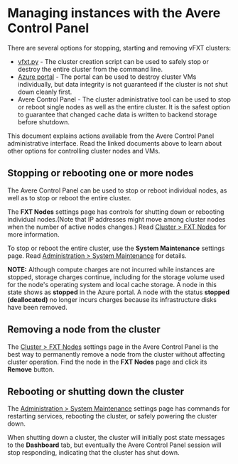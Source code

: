 # Managing instances with the Avere Control Panel

There are several options for stopping, starting and removing vFXT clusters:

- [vfxt.py](#start_stop_vfxt-py.md) - The cluster creation script can be used to safely stop or destroy the entire cluster from the command line.
- [Azure portal](#start_stop_portal.md) - The portal can be used to destroy cluster VMs individually, but data integrity is not guaranteed if the cluster is not shut down cleanly first.
- Avere Control Panel - The cluster administrative tool can be used to stop or reboot single nodes as well as the entire cluster. It is the safest option to guarantee that changed cache data is written to backend storage before shutdown.

This document explains actions available from the Avere Control Panel administrative interface. Read the linked documents above to learn about other options for controlling cluster nodes and VMs. 

## Stopping or rebooting one or more nodes

The Avere Control Panel can be used to stop or reboot individual nodes, as well as to stop or reboot the entire cluster.

The **FXT Nodes** settings page has controls for shutting down or rebooting individual nodes.(Note that IP addresses might move among cluster nodes when the number of active nodes changes.) Read [Cluster > FXT Nodes](<http://library.averesystems.com/ops_guide/4_7/gui_fxt_nodes.html#gui-fxt-nodes>) for more information.

To stop or reboot the entire cluster, use the **System Maintenance** settings page. Read [Administration > System Maintenance](<http://library.averesystems.com/ops_guide/4_7/gui_system_maintenance.html#gui-system-maintenance>) for details.

**NOTE:** Although compute charges are not incurred while instances are stopped, storage charges continue, including for the storage volume used for the node's operating system and local cache storage. A node in this state shows as **stopped** in the Azure portal. A node with the status **stopped (deallocated)** no longer incurs charges because its infrastructure disks have been removed.

## Removing a node from the cluster 

The [Cluster > FXT Nodes](<http://library.averesystems.com/ops_guide/4_7/gui_fxt_nodes.html#gui-fxt-nodes>) settings page in the Avere Control Panel is the best way to permanently remove a node from the cluster without affecting cluster operation. Find the node in the **FXT Nodes** page and click its **Remove** button.

## Rebooting or shutting down the cluster

The [Administration > System Maintenance](<http://library.averesystems.com/ops_guide/4_7/gui_system_maintenance.html#gui-system-maintenance>) settings page has commands for restarting services, rebooting the cluster, or safely powering the cluster down.

When shutting down a cluster, the cluster will initially post state messages to the **Dashboard** tab, but eventually the Avere Control Panel session will stop responding, indicating that the cluster has shut down.  
